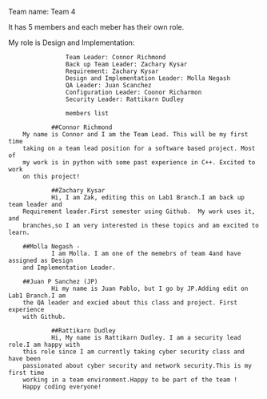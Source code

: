 Team name: Team 4

It has 5 members and each meber has their own role.

My role is Design and Implementation:


                    Team Leader: Connor Richmond
                    Back up Team Leader: Zachary Kysar
                    Requirement: Zachary Kysar
                    Design and Implementation Leader: Molla Negash
                    QA Leader: Juan Scanchez
                    Configuration Leader: Coonor Richarmon
                    Security Leader: Rattikarn Dudley

                    members list

                ##Connor Richmond 
		My name is Connor and I am the Team Lead. This will be my first time 
		taking on a team lead position for a software based project. Most of 
		my work is in python with some past experience in C++. Excited to work 
		on this project!

                ##Zachary Kysar 
                Hi, I am Zak, editing this on Lab1 Branch.I am back up team leader and 
		Requirement leader.First semester using Github.  My work uses it,  and 
		branches,so I am very interested in these topics and am excited to learn.
                
		##Molla Negash -
                I am Molla. I am one of the memebrs of team 4and have assigned as Design 
		and Implementation Leader.

		##Juan P Sanchez (JP)
                Hi my name is Juan Pablo, but I go by JP.Adding edit on Lab1 Branch.I am 
		the QA leader and excied about this class and project. First experience 
		with Github.

                ##Rattikarn Dudley
                Hi, My name is Rattikarn Dudley. I am a security lead role.I am happy with 
		this role since I am currently taking cyber security class and have been 
		passionated about cyber security and network security.This is my first time 
		working in a team environment.Happy to be part of the team ! 
		Happy coding everyone!
   

                
